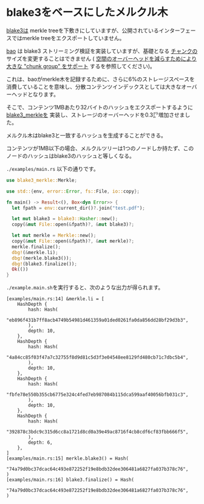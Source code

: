 # blake3をベースにしたメルクル木

[blake3は](https://github.com/BLAKE3-team/BLAKE3) merkle treeを下敷きにしていますが、公開されているインターフェースではmerkle treeをエクスポートしていません。

[bao](https://github.com/oconnor663/bao) は blake3 ストリーミング検証を実装していますが、基礎となる [チャンクの](https://github.com/oconnor663/bao/issues/34) サイズを変更することはできません ( [空間のオーバーヘッドを減らすためにより大きな "chunk group" をサポート](https://github.com/oconnor663/bao/issues/34) するを参照してください)。

これは、baoがmerkle木を記録するために、さらに6%のストレージスペースを消費していることを意味し、分散コンテンツインデックスとしては大きなオーバーヘッドとなります。

そこで、コンテンツ1MBあたり32バイトのハッシュをエクスポートするように [blake3_merkleを](https://github.com/rmw-lib/blake3_merkle) 実装し、ストレージのオーバーヘッドを0.3㌘増加させました。

メルクル木はblake3と一致するハッシュを生成することができる。

コンテンツが1MB以下の場合、メルクルツリーは1つのノードしか持たず、このノードのハッシュはblake3のハッシュと等しくなる。

`./examples/main.rs` 以下の通りです。

```rust
use blake3_merkle::Merkle;

use std::{env, error::Error, fs::File, io::copy};

fn main() -> Result<(), Box<dyn Error>> {
  let fpath = env::current_dir()?.join("test.pdf");

  let mut blake3 = blake3::Hasher::new();
  copy(&mut File::open(&fpath)?, &mut blake3)?;

  let mut merkle = Merkle::new();
  copy(&mut File::open(&fpath)?, &mut merkle)?;
  merkle.finalize();
  dbg!(&merkle.li);
  dbg!(merkle.blake3());
  dbg!(blake3.finalize());
  Ok(())
}
```

`./example.main.sh`を実行すると、次のような出力が得られます。

```
[examples/main.rs:14] &merkle.li = [
    HashDepth {
        hash: Hash(
            "eb896f431b7ff8acb4749b54981d461359a01ded0261fa0da856dd28bf29d3b3",
        ),
        depth: 10,
    },
    HashDepth {
        hash: Hash(
            "4a84cc85f03f47a7c32755f8d9d81c5d3f3e04548ee8129fd480cb71c7dbc5b4",
        ),
        depth: 10,
    },
    HashDepth {
        hash: Hash(
            "fbfe78e550b355cb6775e324c4fed7eb987084b115dca599aaf40056bfb031c3",
        ),
        depth: 10,
    },
    HashDepth {
        hash: Hash(
            "392878c3bdc9c315d6cc8a1721d8cd0a39e49ac8716f4cb8cdf6cf83fbb666f5",
        ),
        depth: 6,
    },
]
[examples/main.rs:15] merkle.blake3() = Hash(
    "74a79d0bc37dcac64c493e872252f19e8bdb32dee306481a6827fa037b378c76",
)
[examples/main.rs:16] blake3.finalize() = Hash(
    "74a79d0bc37dcac64c493e872252f19e8bdb32dee306481a6827fa037b378c76",
)
```
